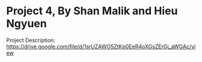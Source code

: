 # Project 4, By Shan Malik and Hieu Ngyuen

Project Description: https://drive.google.com/file/d/1srUZAWO5ZtKp0EeR4oXGsZErGj_aWGAc/view
